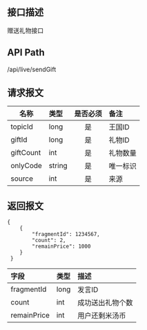 ## 接口描述
赠送礼物接口
## API Path
/api/live/sendGift
## 请求报文
|名称         |类型           |是否必须   |备注                                 |
|-------------|:--------------|:---------:|:------------------------------------|
|topicId|long|是|王国ID
|giftId|long|是|礼物ID
|giftCount|int|是|礼物数量
|onlyCode|string|是|唯一标识
|source|int|是|来源
## 返回报文
	{
        {
            "fragmentId": 1234567,
            "count": 2,
            "remainPrice": 1000
        }
     }
|字段|类型|描述
|:-|:-|:-
|fragmentId|long|发言ID
|count|int|成功送出礼物个数
|remainPrice|int|用户还剩米汤币